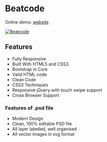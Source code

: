 # Beatcode
Online demo: [website](http://ann-pavlova.github.io/beatcode)

[![Beatcode](https://i.imgur.com/HnWNeeK.png)](http://ann-pavlova.github.io/beatcode)

## Features
- Fully Responsive
- Built With HTML5 and CSS3.
- Bootstrap in Core
- Valid HTML code
- Clean Code
- CSS3 Techniques
- Responsive jQuery with touch swipe support
- Cross Browser Support

### Features of .psd file
- Modern Design
- Clean, 100% editable PSD file
- All layer labelled, well organised
- All vector images in svg format


